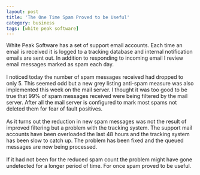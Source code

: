 ```yaml
---
layout: post
title: 'The One Time Spam Proved to be Useful'
category: business
tags: [white peak software]
---
```


White Peak Software has a set of support email accounts.  Each time an email is received it is logged to a tracking database and internal notification emails are sent out.  In addition to responding to incoming email I review email messages marked as spam each day.  <br /><br />I noticed today the number of spam messages received had dropped to only 5.  This seemed odd but a new grey listing anti-spam measure was also implemented this week on the mail server.  I thought it was too good to be true that 99% of spam messages received were being filtered by the mail server.  After all the mail server is configured to mark most spams not deleted them for fear of fault positives.<br /><br />As it turns out the reduction in new spam messages was not the result of improved filtering but a problem with the tracking system.  The support mail accounts have been overloaded the last 48 hours and the tracking system has been slow to catch up.  The problem has been fixed and the queued messages are now being processed.  <br /><br />If it had not been for the reduced spam count the problem might have gone undetected for a longer period of time.  For once spam proved to be useful.
